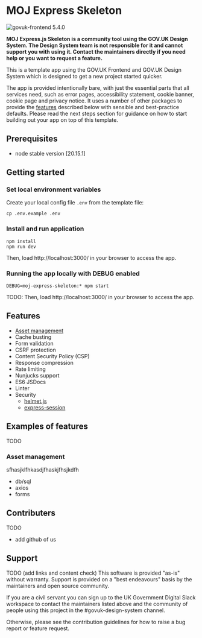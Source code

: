 # MOJ Express Skeleton
![govuk-frontend 5.4.0](https://img.shields.io/badge/govuk--frontend%20version-5.4.0-005EA5?logo=gov.uk&style=flat)

**MOJ Express.js Skeleton is a community tool using the GOV.UK Design System. The Design System team is not responsible for it and cannot support you with using it. Contact the maintainers directly if you need help or you want to request a feature.**

This is a template app using the GOV.UK Frontend and GOV.UK Design System which is designed to get a new project started quicker.

The app is provided intentionally bare, with just the essential parts that all services need, such as error pages, accessibility statement, cookie banner, cookie page and privacy notice. It uses a number of other packages to provide the [features](#features) described below with sensible and best-practice defaults. Please read the next steps section for guidance on how to start building out your app on top of this template.

## Prerequisites
- node stable version [20.15.1]

## Getting started

### Set local environment variables

Create your local config file `.env` from the template file:

```shell
cp .env.example .env
```

### Install and run application
```
npm install
npm run dev
```
Then, load http://localhost:3000/ in your browser to access the app.

### Running the app locally with DEBUG enabled

```
DEBUG=moj-express-skeleton:* npm start
```
TODO: Then, load http://localhost:3000/ in your browser to access the app.


## Features
- [Asset management](#asset-management)
- Cache busting
- Form validation
- CSRF protection
- Content Security Policy (CSP)
- Response compression
- Rate limiting
- Nunjucks support
- ES6 JSDocs
- Linter
- Security
  - [helmet.js](https://helmetjs.github.io/)
  - [express-session](https://www.npmjs.com/package/express-session)



## Examples of features 
TODO
### Asset management

sfhasjklfhkasdjfhaskjfhsjkdfh


- db/sql
- axios
- forms



## Contributers
TODO
- add github of us

## Support
TODO (add links and content check)
This software is provided "as-is" without warranty. Support is provided on a "best endeavours" basis by the maintainers and open source community.

If you are a civil servant you can sign up to the UK Government Digital Slack workspace to contact the maintainers listed above and the community of people using this project in the #govuk-design-system channel.

Otherwise, please see the contribution guidelines for how to raise a bug report or feature request.

